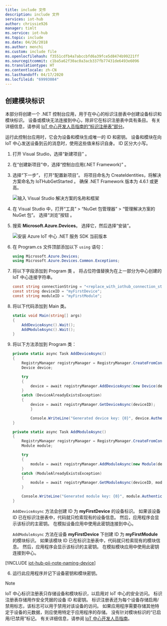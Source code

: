 ```yaml
---
title: include 文件
description: include 文件
services: iot-hub
author: chrissie926
manager: timlt
ms.service: iot-hub
ms.topic: include
ms.date: 04/26/2018
ms.author: menchi
ms.custom: include file
ms.openlocfilehash: f3551cdfb4a7abccbfd6a39fce5d8474b99221ff
ms.sourcegitcommit: c1ba5a62f30ac0a3acb337fb77431de6493e6096
ms.translationtype: HT
ms.contentlocale: zh-CN
ms.lasthandoff: 04/17/2020
ms.locfileid: "69993084"
---
```

## <a name="create-a-module-identity"></a>创建模块标识

本部分将创建一个 .NET 控制台应用，用于在中心的标识注册表中创建设备标识和模块标识。 设备或模块无法连接到中心，除非它在标识注册表中具有条目。 有关详细信息，请参阅 [IoT 中心开发人员指南的“标识注册表”部分](../articles/iot-hub/iot-hub-devguide-identity-registry.md)。

运行此控制台应用时，它会为设备和模块生成唯一的 ID 和密钥。 设备和模块在向 IoT 中心发送设备到云的消息时，使用这些值来标识自身。 ID 区分大小写。

1. 打开 Visual Studio，选择“新建项目”  。

1. 在“创建新项目”中，选择“控制台应用(.NET Framework)”   。

1. 选择“下一步”，  打开“配置新项目”。  将项目命名为 CreateIdentities，将解决方案命名为 IoTHubGetStarted   。 确保 .NET Framework 版本为 4.6.1 或更高。

    ![输入 Visual Studio 解决方案的名称和框架](./media/iot-hub-get-started-create-module-identity-csharp/configure-createidentities-project.png)

1. 在 Visual Studio 中，打开“工具” > “NuGet 包管理器” > “管理解决方案的 NuGet 包”。 选择“浏览”按钮  。

1. 搜索 **Microsoft.Azure.Devices**。 选择它，然后选择“安装”。 

    ![安装 Azure IoT 中心 .NET 服务 SDK 当前版本](./media/iot-hub-get-started-create-module-identity-csharp/install-service-sdk.png)

1. 在 Program.cs 文件顶部添加以下 `using` 语句：

    ```csharp
    using Microsoft.Azure.Devices;
    using Microsoft.Azure.Devices.Common.Exceptions;
    ```

4. 将以下字段添加到 Program 类  。 将占位符值替换为在上一部分为中心创建的 IoT 中心连接字符串。

    ```csharp
    const string connectionString = "<replace_with_iothub_connection_string>";
    const string deviceID = "myFirstDevice";
    const string moduleID = "myFirstModule";
    ```

5. 将以下代码添加到 Main  类。
    ```csharp
    static void Main(string[] args)
    {
        AddDeviceAsync().Wait();
        AddModuleAsync().Wait();
    }
    ```

6. 将以下方法添加到 Program  类：

    ```csharp
    private static async Task AddDeviceAsync()
    {
        RegistryManager registryManager = RegistryManager.CreateFromConnectionString(connectionString);
        Device device;

        try
        {
            device = await registryManager.AddDeviceAsync(new Device(deviceID));
        }
        catch (DeviceAlreadyExistsException)
        {
            device = await registryManager.GetDeviceAsync(deviceID);
            }

            Console.WriteLine("Generated device key: {0}", device.Authentication.SymmetricKey.PrimaryKey);
    }

    private static async Task AddModuleAsync()
    {
        RegistryManager registryManager = RegistryManager.CreateFromConnectionString(connectionString);
        Module module;

        try
        {
            module = await registryManager.AddModuleAsync(new Module(deviceID, moduleID));
        }
        catch (ModuleAlreadyExistsException)
        {
            module = await registryManager.GetModuleAsync(deviceID, moduleID);
        }

        Console.WriteLine("Generated module key: {0}", module.Authentication.SymmetricKey.PrimaryKey);
    }
    ```

    `AddDeviceAsync` 方法会创建 ID 为 **myFirstDevice** 的设备标识。 如果该设备 ID 已在标识注册表中，代码就只检索现有的设备信息。 然后，应用程序会显示该标识的主密钥。 在模拟设备应用中使用此密钥连接到中心。

    `AddModuleAsync` 方法在设备 **myFirstDevice** 下创建 ID 为 **myFirstModule** 的模块标识。 如果该模块 ID 已在标识注册表中，代码就只检索现有的模块信息。 然后，应用程序会显示该标识的主密钥。 在模拟模块应用中使用此密钥连接到中心。

[!INCLUDE [iot-hub-pii-note-naming-device](iot-hub-pii-note-naming-device.md)]

6. 运行此应用程序并记下设备密钥和模块密钥。

> [!NOTE]
> IoT 中心标识注册表只存储设备和模块标识，以启用对 IoT 中心的安全访问。 标识注册表存储用作安全凭据的设备 ID 和密钥。 标识注册表还为每个设备存储启用/禁用标志，该标志可以用于禁用对该设备的访问。 如果应用程序需要存储其他特定于设备的元数据，则应使用特定于应用程序的存储。 没有针对模块标识的“已启用/已禁用”标记。 有关详细信息，请参阅 [IoT 中心开发人员指南][lnk-devguide-identity]。

<!-- Images. -->
[10]: ./media/iot-hub-get-started-create-module-identity-csharp/install-sdk.png
[11]: ./media/iot-hub-get-started-create-module-identity-csharp/create-identities-csharp1.JPG

<!-- Links -->
[lnk-devguide-identity]: ../articles/iot-hub/iot-hub-devguide-identity-registry.md
[lnk-nuget-service-sdk]: https://www.nuget.org/packages/Microsoft.Azure.Devices/
